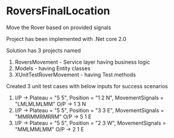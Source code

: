 # RoversFinalLocation
Move the Rover based on provided signals

Project has been implemented with .Net core 2.0

Solution has 3 projects named
1. RoversMovement - Service layer having business logic
2. Models - having Entity classes
3. XUnitTestRoverMovement - having Test methods

Created 3 unit test cases with below inputs for success scenarios

1. 
    I/P -> Plateau = "5 5", Position = "1 2 N", MovementSignals = "LMLMLMLMM" 
    O/P -> 1 3 N
2.
    I/P -> Plateau = "5 5", Position = "3 3 E", MovementSignals = "MMRMMRMRRM"
    O/P -> 5 1 E
3.
    I/P -> Plateau = "5 5", Position = "2 3 W", MovementSignals = "MMLMMLMM"
    O/P -> 2 1 E
